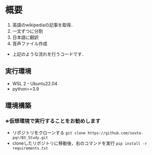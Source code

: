 # 概要
1. 英語のwikipediaの記事を取得．
2. 一文ずつに分割
3. 日本語に翻訳
4. 音声ファイル作成

- 上記のような流れを行うコードです．

## 実行環境
- WSL 2 - Ubuntu22.04
- python==3.9

## 環境構築
### ※仮想環境で実行することをお勧めします
- リポジトリをクローンする
`git clone https://github.com/souta-pqr/B3_Study.git`
- cloneしたリポジトリに移動後，右のコマンドを実行
`pip install -r requirements.txt`
